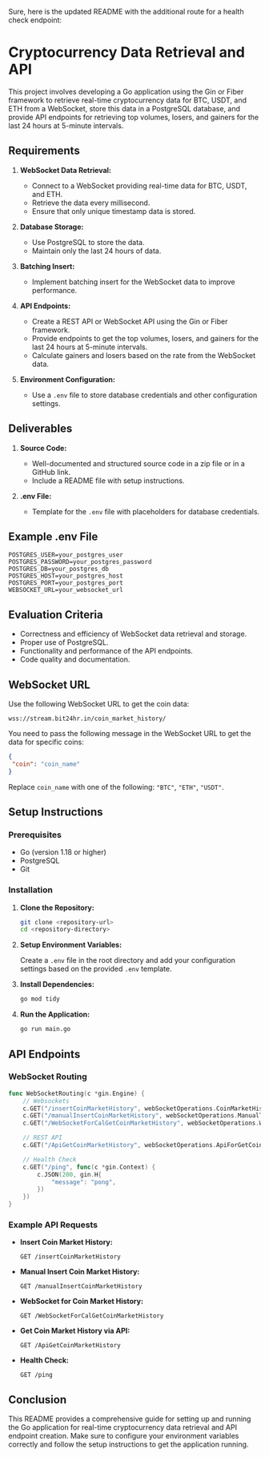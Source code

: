 
Sure, here is the updated README with the additional route for a health check endpoint:

# Cryptocurrency Data Retrieval and API

This project involves developing a Go application using the Gin or Fiber framework to retrieve real-time cryptocurrency data for BTC, USDT, and ETH from a WebSocket, store this data in a PostgreSQL database, and provide API endpoints for retrieving top volumes, losers, and gainers for the last 24 hours at 5-minute intervals.

## Requirements

1. **WebSocket Data Retrieval:**

   - Connect to a WebSocket providing real-time data for BTC, USDT, and ETH.
   - Retrieve the data every millisecond.
   - Ensure that only unique timestamp data is stored.
2. **Database Storage:**

   - Use PostgreSQL to store the data.
   - Maintain only the last 24 hours of data.
3. **Batching Insert:**

   - Implement batching insert for the WebSocket data to improve performance.
4. **API Endpoints:**

   - Create a REST API or WebSocket API using the Gin or Fiber framework.
   - Provide endpoints to get the top volumes, losers, and gainers for the last 24 hours at 5-minute intervals.
   - Calculate gainers and losers based on the rate from the WebSocket data.
5. **Environment Configuration:**

   - Use a `.env` file to store database credentials and other configuration settings.

## Deliverables

1. **Source Code:**

   - Well-documented and structured source code in a zip file or in a GitHub link.
   - Include a README file with setup instructions.
2. **.env File:**

   - Template for the `.env` file with placeholders for database credentials.

## Example .env File

```env
POSTGRES_USER=your_postgres_user
POSTGRES_PASSWORD=your_postgres_password
POSTGRES_DB=your_postgres_db
POSTGRES_HOST=your_postgres_host
POSTGRES_PORT=your_postgres_port
WEBSOCKET_URL=your_websocket_url
```

## Evaluation Criteria

- Correctness and efficiency of WebSocket data retrieval and storage.
- Proper use of PostgreSQL.
- Functionality and performance of the API endpoints.
- Code quality and documentation.

## WebSocket URL

Use the following WebSocket URL to get the coin data:

```
wss://stream.bit24hr.in/coin_market_history/
```

You need to pass the following message in the WebSocket URL to get the data for specific coins:

```json
{ 
 "coin": "coin_name" 
}
```

Replace `coin_name` with one of the following: `"BTC"`, `"ETH"`, `"USDT"`.

## Setup Instructions

### Prerequisites

- Go (version 1.18 or higher)
- PostgreSQL
- Git

### Installation

1. **Clone the Repository:**

   ```sh
   git clone <repository-url>
   cd <repository-directory>
   ```
2. **Setup Environment Variables:**

   Create a `.env` file in the root directory and add your configuration settings based on the provided `.env` template.
3. **Install Dependencies:**

   ```sh
   go mod tidy
   ```
4. **Run the Application:**

   ```sh
   go run main.go
   ```

## API Endpoints

### WebSocket Routing

```go
func WebSocketRouting(c *gin.Engine) {
    // Websockets
    c.GET("/insertCoinMarketHistory", webSocketOperations.CoinMarketHistory)
    c.GET("/manualInsertCoinMarketHistory", webSocketOperations.ManualTimeInsertCoinMarketHistory)
    c.GET("/WebSocketForCalGetCoinMarketHistory", webSocketOperations.WebSocketForGetCoinMarketHistory)

    // REST API
    c.GET("/ApiGetCoinMarketHistory", webSocketOperations.ApiForGetCoinMarketHistory)

    // Health Check
    c.GET("/ping", func(c *gin.Context) {
        c.JSON(200, gin.H{
            "message": "pong",
        })
    })
}
```

### Example API Requests

- **Insert Coin Market History:**

  ```
  GET /insertCoinMarketHistory
  ```
- **Manual Insert Coin Market History:**

  ```
  GET /manualInsertCoinMarketHistory
  ```
- **WebSocket for Coin Market History:**

  ```
  GET /WebSocketForCalGetCoinMarketHistory
  ```
- **Get Coin Market History via API:**

  ```
  GET /ApiGetCoinMarketHistory
  ```
- **Health Check:**

  ```
  GET /ping
  ```

## Conclusion

This README provides a comprehensive guide for setting up and running the Go application for real-time cryptocurrency data retrieval and API endpoint creation. Make sure to configure your environment variables correctly and follow the setup instructions to get the application running.
